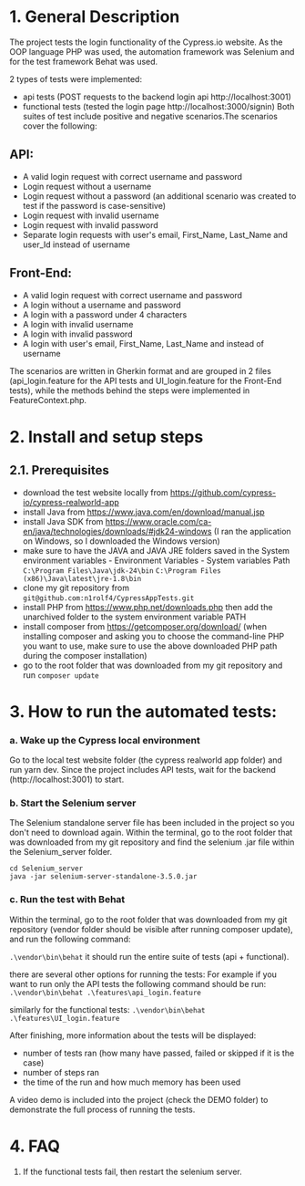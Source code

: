 # 1. General Description

The project tests the login functionality of the Cypress.io website.
As the OOP language PHP was used, the automation framework was Selenium and for the test framework Behat was used.

2 types of tests were implemented:
- api tests (POST requests to the backend login api http://localhost:3001)
- functional tests (tested the login page http://localhost:3000/signin)
Both suites of test include positive and negative scenarios.The scenarios cover the following:

## API:
- A valid login request with correct username and password
- Login request without a username
- Login request without a password (an additional scenario was created to test if the password is case-sensitive)
- Login request with invalid username
- Login request with invalid password
- Separate login requests with user's email, First_Name, Last_Name and user_Id instead of username

## Front-End:
- A valid login request with correct username and password
- A login without a username and password
- A login with a password under 4 characters
- A login with invalid username
- A login with invalid password
- A login with user's email, First_Name, Last_Name and instead of username


The scenarios are written in Gherkin format and are grouped in 2 files (api_login.feature for the API tests and UI_login.feature for the Front-End tests), while the methods behind the steps were implemented in FeatureContext.php.


# 2. Install and setup steps

## 2.1. Prerequisites
- download the test website locally from https://github.com/cypress-io/cypress-realworld-app
- install Java from https://www.java.com/en/download/manual.jsp
- install Java SDK from https://www.oracle.com/ca-en/java/technologies/downloads/#jdk24-windows (I ran the application on Windows, so I downloaded the Windows version)
- make sure to have the JAVA and JAVA JRE folders saved in the System environment variables - Environment Variables - System variables Path
`C:\Program Files\Java\jdk-24\bin`
`C:\Program Files (x86)\Java\latest\jre-1.8\bin`
- clone my git repository from `git@github.com:n1rolf4/CypressAppTests.git`
- install PHP from https://www.php.net/downloads.php then add the unarchived folder to the system environment variable PATH
- install composer from https://getcomposer.org/download/ (when installing composer and asking you to choose the command-line PHP you want to use, make sure to use the above downloaded PHP path during the composer installation)
- go to the root folder that was downloaded from my git repository and run `composer update`

# 3. How to run the automated tests:

### a. Wake up the Cypress local environment
Go to the local test website folder (the cypress realworld app folder) and run yarn dev. Since the project includes API tests, wait for the backend (http://localhost:3001) to start.

### b. Start the Selenium server
The Selenium standalone server file has been included in the project so you don't need to download again.
Within the terminal, go to the root folder that was downloaded from my git repository and find the selenium .jar file within the Selenium_server folder.
```
cd Selenium_server
java -jar selenium-server-standalone-3.5.0.jar
```


### c. Run the test with Behat
Within the terminal, go to the root folder that was downloaded from my git repository (vendor folder should be visible after running composer update), and run the following command:
 
`.\vendor\bin\behat` it should run the entire suite of tests (api + functional).

there are several other options for running the tests:
For example if you want to run only the API tests the following command should be run:
`.\vendor\bin\behat .\features\api_login.feature`

similarly for the functional tests:
`.\vendor\bin\behat .\features\UI_login.feature`

After finishing, more information about the tests will be displayed:
- number of tests ran (how many have passed, failed or skipped if it is the case)
- number of steps ran
- the time of the run and how much memory has been used

A video demo is included into the project (check the DEMO folder) to demonstrate the full process of running the tests.


# 4. FAQ

1. If the functional tests fail, then restart the selenium server.